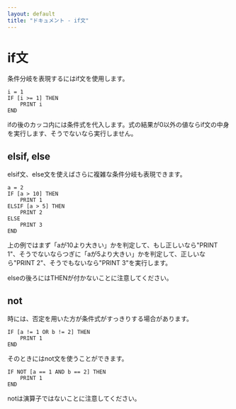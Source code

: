 ```yaml
---
layout: default
title: "ドキュメント - if文"
---
```


# if文

条件分岐を表現するにはif文を使用します。

```basic
i = 1
IF [i >= 1] THEN
    PRINT i
END
```

ifの後のカッコ内には条件式を代入します。式の結果が0以外の値ならif文の中身を実行します、そうでないなら実行しません。

<h2 id="elsif-else">elsif, else</h2>

elsif文、else文を使えばさらに複雑な条件分岐も表現できます。

```basic
a = 2
IF [a > 10] THEN
    PRINT 1
ELSIF [a > 5] THEN
    PRINT 2
ELSE
    PRINT 3
END
```

上の例ではまず「aが10より大きい」かを判定して、もし正しいなら"PRINT 1"、そうでないならつぎに「aが5より大きい」かを判定して、正しいなら"PRINT 2"、そうでもないなら"PRINT 3"を実行します。

elseの後ろにはTHENが付かないことに注意してください。

<h2 id="not">not</h2>

時には、否定を用いた方が条件式がすっきりする場合があります。

```basic
IF [a != 1 OR b != 2] THEN
    PRINT 1
END
```

そのときにはnot文を使うことができます。

```basic
IF NOT [a == 1 AND b == 2] THEN
    PRINT 1
END
```

notは演算子ではないことに注意してください。